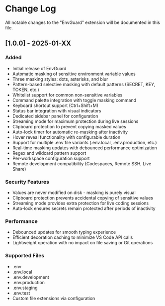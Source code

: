 # Change Log

All notable changes to the "EnvGuard" extension will be documented in this file.

## [1.0.0] - 2025-01-XX

### Added
- Initial release of EnvGuard
- Automatic masking of sensitive environment variable values
- Three masking styles: dots, asterisks, and blur
- Pattern-based selective masking with default patterns (SECRET, KEY, TOKEN, etc.)
- Whitelist support for common non-sensitive variables
- Command palette integration with toggle masking command
- Keyboard shortcut support (Ctrl+Shift+M)
- Status bar integration with visual indicators
- Dedicated sidebar panel for configuration
- Streaming mode for maximum protection during live sessions
- Clipboard protection to prevent copying masked values
- Auto-lock timer for automatic re-masking after inactivity
- Hover reveal functionality with configurable duration
- Support for multiple .env file variants (.env.local, .env.production, etc.)
- Real-time masking updates with debounced performance optimization
- Regex and wildcard pattern support
- Per-workspace configuration support
- Remote development compatibility (Codespaces, Remote SSH, Live Share)

### Security Features
- Values are never modified on disk - masking is purely visual
- Clipboard protection prevents accidental copying of sensitive values
- Streaming mode provides extra protection for live coding sessions
- Auto-lock ensures secrets remain protected after periods of inactivity

### Performance
- Debounced updates for smooth typing experience
- Efficient decoration caching to minimize VS Code API calls
- Lightweight operation with no impact on file saving or Git operations

### Supported Files
- .env
- .env.local
- .env.development
- .env.production
- .env.staging
- .env.test
- Custom file extensions via configuration